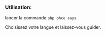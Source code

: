 ### Utilisation:

lancer la commande ```php ohce says```

Choisissez votre langue et laissez-vous guider.